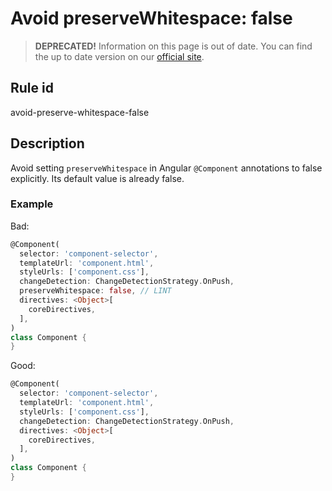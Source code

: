 # Avoid preserveWhitespace: false

> **DEPRECATED!** Information on this page is out of date. You can find the up to date version on our [official site](https://dartcodemetrics.dev/docs/rules/angular/avoid-preserve-whitespace-false).

## Rule id

avoid-preserve-whitespace-false

## Description

Avoid setting `preserveWhitespace` in Angular `@Component` annotations to false explicitly. Its default value is already false.

### Example

Bad:

```dart
@Component(
  selector: 'component-selector',
  templateUrl: 'component.html',
  styleUrls: ['component.css'],
  changeDetection: ChangeDetectionStrategy.OnPush,
  preserveWhitespace: false, // LINT
  directives: <Object>[
    coreDirectives,
  ],
)
class Component {
}
```

Good:

```dart
@Component(
  selector: 'component-selector',
  templateUrl: 'component.html',
  styleUrls: ['component.css'],
  changeDetection: ChangeDetectionStrategy.OnPush,
  directives: <Object>[
    coreDirectives,
  ],
)
class Component {
}
```
